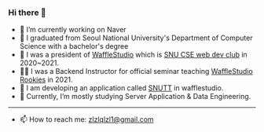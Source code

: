 ### Hi there 👋

- 🔭 I’m currently working on Naver
- 📖 I graduated from Seoul National University's Department of Computer Science with a bachelor's degree
- 🧇 I was a president of [WaffleStudio](https://wafflestudio.com) which is [SNU CSE web dev club](https://cse.snu.ac.kr/en/student-club/waffle-studio) in 2020~2021.
- 👨‍🏫 I was a Backend Instructor for official seminar teaching [WaffleStudio Rookies](https://github.com/wafflestudio/19.5-rookies) in 2021.
- 🏫 I am developing an application called [SNUTT](https://github.com/wafflestudio/snutt-timetable) in wafflestudio.
- 🌱 Currently, I’m mostly studying Server Application & Data Engineering.
---
- 📫 How to reach me: zlzlqlzl1@gmail.com
